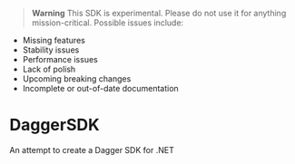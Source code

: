 > **Warning** This SDK is experimental. Please do not use it for anything
> mission-critical. Possible issues include:

- Missing features
- Stability issues
- Performance issues
- Lack of polish
- Upcoming breaking changes
- Incomplete or out-of-date documentation

# DaggerSDK
An attempt to create a Dagger SDK for .NET
